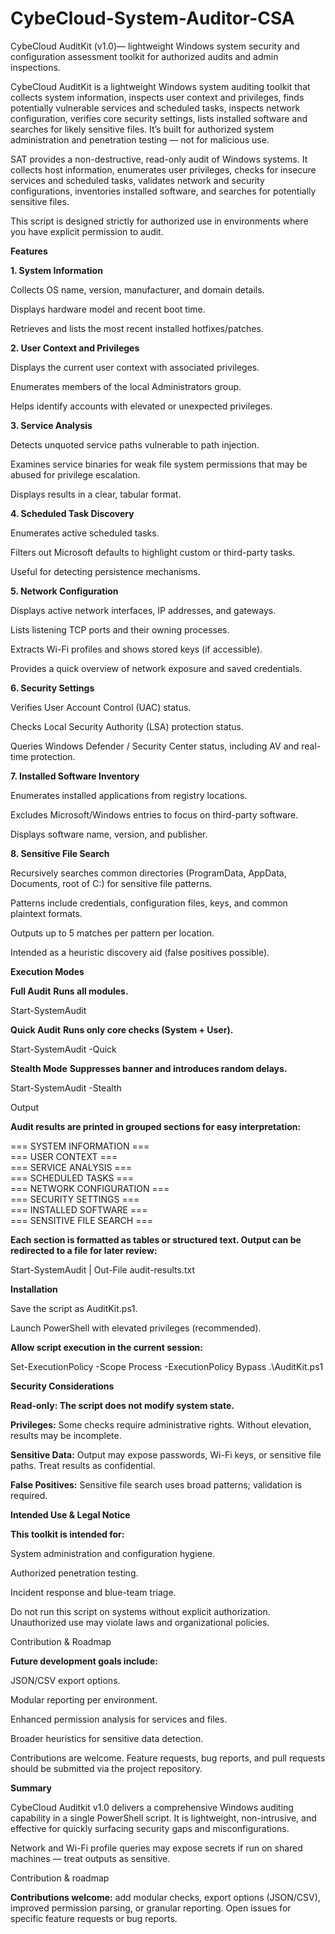 # CybeCloud-System-Auditor-CSA
CybeCloud AuditKit (v1.0)— lightweight Windows system security and configuration assessment toolkit for authorized audits and admin inspections.

CybeCloud AuditKit is a lightweight Windows system auditing toolkit that collects system information, inspects user context and privileges, finds potentially vulnerable services and scheduled tasks, inspects network configuration, verifies core security settings, lists installed software and searches for likely sensitive files. It’s built for authorized system administration and penetration testing — not for malicious use.


SAT provides a non-destructive, read-only audit of Windows systems. It collects host information, enumerates user privileges, checks for insecure services and scheduled tasks, validates network and security configurations, inventories installed software, and searches for potentially sensitive files.

This script is designed strictly for authorized use in environments where you have explicit permission to audit.

**Features**

**1. System Information**

Collects OS name, version, manufacturer, and domain details.

Displays hardware model and recent boot time.

Retrieves and lists the most recent installed hotfixes/patches.

**2. User Context and Privileges**

Displays the current user context with associated privileges.

Enumerates members of the local Administrators group.

Helps identify accounts with elevated or unexpected privileges.

**3. Service Analysis**

Detects unquoted service paths vulnerable to path injection.

Examines service binaries for weak file system permissions that may be abused for privilege escalation.

Displays results in a clear, tabular format.

**4. Scheduled Task Discovery**

Enumerates active scheduled tasks.

Filters out Microsoft defaults to highlight custom or third-party tasks.

Useful for detecting persistence mechanisms.

**5. Network Configuration**

Displays active network interfaces, IP addresses, and gateways.

Lists listening TCP ports and their owning processes.

Extracts Wi-Fi profiles and shows stored keys (if accessible).

Provides a quick overview of network exposure and saved credentials.

**6. Security Settings**

Verifies User Account Control (UAC) status.

Checks Local Security Authority (LSA) protection status.

Queries Windows Defender / Security Center status, including AV and real-time protection.

**7. Installed Software Inventory**

Enumerates installed applications from registry locations.

Excludes Microsoft/Windows entries to focus on third-party software.

Displays software name, version, and publisher.

**8. Sensitive File Search**

Recursively searches common directories (ProgramData, AppData, Documents, root of C:\) for sensitive file patterns.

Patterns include credentials, configuration files, keys, and common plaintext formats.

Outputs up to 5 matches per pattern per location.

Intended as a heuristic discovery aid (false positives possible).

**Execution Modes**

**Full Audit**
**Runs all modules.**

Start-SystemAudit


**Quick Audit**
**Runs only core checks (System + User).**

Start-SystemAudit -Quick


**Stealth Mode**
**Suppresses banner and introduces random delays.**

Start-SystemAudit -Stealth

Output

**Audit results are printed in grouped sections for easy interpretation:**

=== SYSTEM INFORMATION ===  
=== USER CONTEXT ===  
=== SERVICE ANALYSIS ===  
=== SCHEDULED TASKS ===  
=== NETWORK CONFIGURATION ===  
=== SECURITY SETTINGS ===  
=== INSTALLED SOFTWARE ===  
=== SENSITIVE FILE SEARCH ===  


**Each section is formatted as tables or structured text. Output can be redirected to a file for later review:**

Start-SystemAudit | Out-File audit-results.txt

**Installation**

Save the script as AuditKit.ps1.

Launch PowerShell with elevated privileges (recommended).

**Allow script execution in the current session:**

Set-ExecutionPolicy -Scope Process -ExecutionPolicy Bypass
.\AuditKit.ps1

**Security Considerations**

**Read-only: The script does not modify system state.**

**Privileges:** Some checks require administrative rights. Without elevation, results may be incomplete.

**Sensitive Data:** Output may expose passwords, Wi-Fi keys, or sensitive file paths. Treat results as confidential.

**False Positives:** Sensitive file search uses broad patterns; validation is required.

**Intended Use & Legal Notice**

**This toolkit is intended for:**

System administration and configuration hygiene.

Authorized penetration testing.

Incident response and blue-team triage.

Do not run this script on systems without explicit authorization. Unauthorized use may violate laws and organizational policies.

Contribution & Roadmap

**Future development goals include:**

JSON/CSV export options.

Modular reporting per environment.

Enhanced permission analysis for services and files.

Broader heuristics for sensitive data detection.

Contributions are welcome. Feature requests, bug reports, and pull requests should be submitted via the project repository.

**Summary**

CybeCloud Auditkit v1.0 delivers a comprehensive Windows auditing capability in a single PowerShell script. It is lightweight, non-intrusive, and effective for quickly surfacing security gaps and misconfigurations.

Network and Wi-Fi profile queries may expose secrets if run on shared machines — treat outputs as sensitive.

Contribution & roadmap

**Contributions welcome:** add modular checks, export options (JSON/CSV), improved permission parsing, or granular reporting. Open issues for specific feature requests or bug reports.
